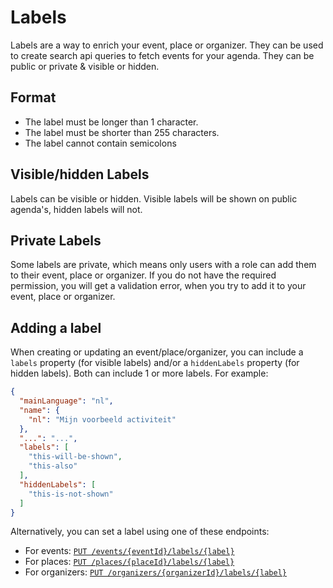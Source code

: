# Labels

Labels are a way to enrich your event, place or organizer. They can be used to create search api queries to fetch events for your 
agenda. They can be public or private & visible or hidden.

## Format
- The label must be longer than 1 character.
- The label must be shorter than 255 characters.
- The label cannot contain semicolons

## Visible/hidden Labels

Labels can be visible or hidden. Visible labels will be shown on public agenda's, hidden labels will not.

## Private Labels

Some labels are private, which means only users with a role can add them to their event, place or organizer.
If you do not have the required permission, you will get a validation error, when you try to add it to your event, place or organizer.

## Adding a label

When creating or updating an event/place/organizer, you can include a `labels` property (for visible labels) and/or a `hiddenLabels` property (for hidden labels). Both can include 1 or more labels.
For example:

```json
{
  "mainLanguage": "nl",
  "name": {
    "nl": "Mijn voorbeeld activiteit"
  },
  "...": "...",
  "labels": [
    "this-will-be-shown",
    "this-also"
  ],
  "hiddenLabels": [
    "this-is-not-shown"
  ]
}
```
Alternatively, you can set a label using one of these endpoints:

* For events: [`PUT /events/{eventId}/labels/{label}`](/reference/entry.json/paths/~1events~1{eventId}~1labels~1/put)
* For places: [`PUT /places/{placeId}/labels/{label}`](/reference/entry.json/paths/~1places~1{placeId}~1labels~1/put)
* For organizers: [`PUT /organizers/{organizerId}/labels/{label}`](/reference/entry.json/paths/~1organizers~1~1labels~1{language}/put)


<!--
  @todo
  - What are labels?
  - Visible and hidden labels
  - Adding a label to an event/place/organizer
  - Removing a label
  - Filtering by labels (refer to Search API guide)
-->
